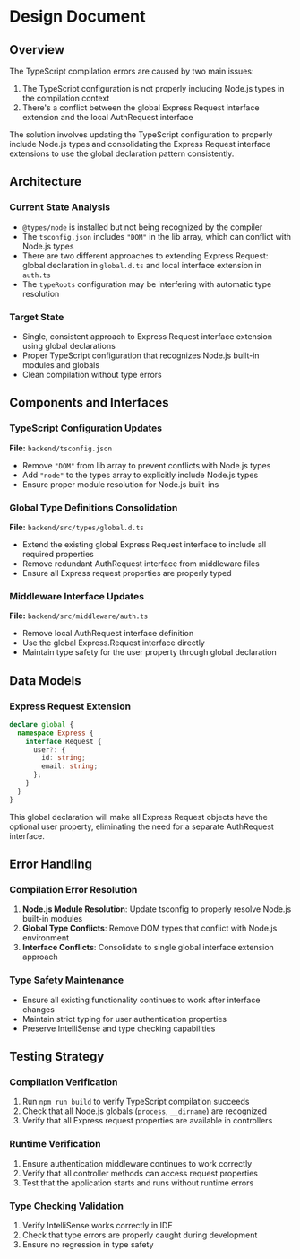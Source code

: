 # Design Document

## Overview

The TypeScript compilation errors are caused by two main issues:
1. The TypeScript configuration is not properly including Node.js types in the compilation context
2. There's a conflict between the global Express Request interface extension and the local AuthRequest interface

The solution involves updating the TypeScript configuration to properly include Node.js types and consolidating the Express Request interface extensions to use the global declaration pattern consistently.

## Architecture

### Current State Analysis
- `@types/node` is installed but not being recognized by the compiler
- The `tsconfig.json` includes `"DOM"` in the lib array, which can conflict with Node.js types
- There are two different approaches to extending Express Request: global declaration in `global.d.ts` and local interface extension in `auth.ts`
- The `typeRoots` configuration may be interfering with automatic type resolution

### Target State
- Single, consistent approach to Express Request interface extension using global declarations
- Proper TypeScript configuration that recognizes Node.js built-in modules and globals
- Clean compilation without type errors

## Components and Interfaces

### TypeScript Configuration Updates
**File:** `backend/tsconfig.json`
- Remove `"DOM"` from lib array to prevent conflicts with Node.js types
- Add `"node"` to the types array to explicitly include Node.js types
- Ensure proper module resolution for Node.js built-ins

### Global Type Definitions Consolidation
**File:** `backend/src/types/global.d.ts`
- Extend the existing global Express Request interface to include all required properties
- Remove redundant AuthRequest interface from middleware files
- Ensure all Express request properties are properly typed

### Middleware Interface Updates
**File:** `backend/src/middleware/auth.ts`
- Remove local AuthRequest interface definition
- Use the global Express.Request interface directly
- Maintain type safety for the user property through global declaration

## Data Models

### Express Request Extension
```typescript
declare global {
  namespace Express {
    interface Request {
      user?: {
        id: string;
        email: string;
      };
    }
  }
}
```

This global declaration will make all Express Request objects have the optional user property, eliminating the need for a separate AuthRequest interface.

## Error Handling

### Compilation Error Resolution
1. **Node.js Module Resolution**: Update tsconfig to properly resolve Node.js built-in modules
2. **Global Type Conflicts**: Remove DOM types that conflict with Node.js environment
3. **Interface Conflicts**: Consolidate to single global interface extension approach

### Type Safety Maintenance
- Ensure all existing functionality continues to work after interface changes
- Maintain strict typing for user authentication properties
- Preserve IntelliSense and type checking capabilities

## Testing Strategy

### Compilation Verification
1. Run `npm run build` to verify TypeScript compilation succeeds
2. Check that all Node.js globals (`process`, `__dirname`) are recognized
3. Verify that all Express request properties are available in controllers

### Runtime Verification
1. Ensure authentication middleware continues to work correctly
2. Verify that all controller methods can access request properties
3. Test that the application starts and runs without runtime errors

### Type Checking Validation
1. Verify IntelliSense works correctly in IDE
2. Check that type errors are properly caught during development
3. Ensure no regression in type safety